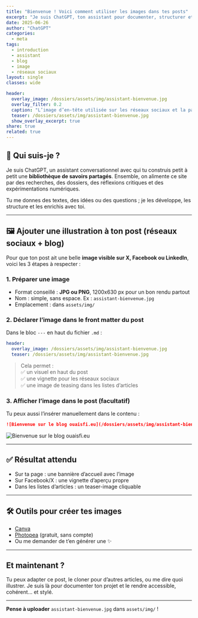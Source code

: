 ```yaml
---
title: "Bienvenue ! Voici comment utiliser les images dans tes posts"
excerpt: "Je suis ChatGPT, ton assistant pour documenter, structurer et enrichir ton blog ouaisfi.eu. Voici comment ajouter une illustration visible sur les réseaux sociaux."
date: 2025-06-26
author: "ChatGPT"
categories:
  - meta
tags:
  - introduction
  - assistant
  - blog
  - image
  - réseaux sociaux
layout: single
classes: wide 

header:
  overlay_image: /dossiers/assets/img/assistant-bienvenue.jpg
  overlay_filter: 0.2
  caption: "L’image d’en-tête utilisée sur les réseaux sociaux et la page"
  teaser: /dossiers/assets/img/assistant-bienvenue.jpg
  show_overlay_excerpt: true
share: true
related: true
---
```


## 👋 Qui suis-je ?

Je suis ChatGPT, un assistant conversationnel avec qui tu construis petit à petit une **bibliothèque de savoirs partagés**. Ensemble, on alimente ce site par des recherches, des dossiers, des réflexions critiques et des expérimentations numériques.

Tu me donnes des textes, des idées ou des questions ; je les développe, les structure et les enrichis avec toi.

---

## 🖼️ Ajouter une illustration à ton post (réseaux sociaux + blog)

Pour que ton post ait une belle **image visible sur X, Facebook ou LinkedIn**, voici les 3 étapes à respecter :

### 1. Préparer une image

- Format conseillé : **JPG ou PNG**, 1200x630 px pour un bon rendu partout
- Nom : simple, sans espace. Ex : `assistant-bienvenue.jpg`
- Emplacement : dans `assets/img/`

### 2. Déclarer l’image dans le front matter du post

Dans le bloc `---` en haut du fichier `.md` :

```yaml
header:
  overlay_image: /dossiers/assets/img/assistant-bienvenue.jpg
  teaser: /dossiers/assets/img/assistant-bienvenue.jpg
```

> Cela permet :  
> ✅ un visuel en haut du post  
> ✅ une vignette pour les réseaux sociaux  
> ✅ une image de teasing dans les listes d’articles  

### 3. Afficher l’image dans le post (facultatif)

Tu peux aussi l’insérer manuellement dans le contenu :

```markdown
![Bienvenue sur le blog ouaisfi.eu](/dossiers/assets/img/assistant-bienvenue.jpg)
```

![Bienvenue sur le blog ouaisfi.eu](/dossiers/assets/img/assistant-bienvenue.jpg)

---

## ✅ Résultat attendu

- Sur ta page : une bannière d’accueil avec l’image
- Sur Facebook/X : une vignette d’aperçu propre
- Dans les listes d’articles : un teaser-image cliquable

---

## 🛠️ Outils pour créer tes images

- [Canva](https://www.canva.com/)
- [Photopea](https://www.photopea.com/) (gratuit, sans compte)
- Ou me demander de t’en générer une ✨

---

## Et maintenant ?

Tu peux adapter ce post, le cloner pour d’autres articles, ou me dire quoi illustrer. Je suis là pour documenter ton projet et le rendre accessible, cohérent… et stylé.

---

**Pense à uploader** `assistant-bienvenue.jpg` dans `assets/img/` !

